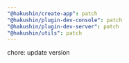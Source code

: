```yaml
---
"@hakushin/create-app": patch
"@hakushin/plugin-dev-console": patch
"@hakushin/plugin-dev-server": patch
"@hakushin/utils": patch
---
```


chore: update version
